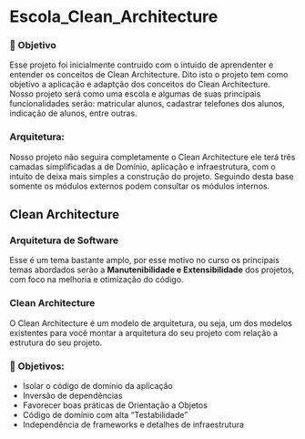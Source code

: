 # Escola_Clean_Architecture

### :dart: Objetivo
Esse projeto foi inicialmente contruido com o intuido de aprendenter e entender os conceitos de Clean Architecture. Dito isto o projeto tem como objetivo a aplicação e adaptção dos conceitos do Clean Architecture.
Nosso projeto será como uma escola e algumas de suas principais funcionalidades serão: matricular alunos, cadastrar telefones dos alunos, indicação de alunos, entre outras.

### Arquitetura:

Nosso projeto não seguira completamente o Clean Architecture ele terá três camadas simplificadas a de Domínio, aplicação e infraestrutura, com o intuito de deixa mais simples a construção do projeto. Seguindo desta base somente os módulos externos podem consultar os módulos internos.

## Clean Architecture

### Arquitetura de Software

Esse é um tema bastante amplo, por esse motivo no curso os principais temas abordados serão a **Manutenibilidade e Extensibilidade** dos projetos, com foco na melhoria e otimização do código.

### Clean Architecture

O Clean Architecture é um modelo de arquitetura, ou seja, um dos modelos existentes para você montar a arquitetura do seu projeto com relação a estrutura do seu projeto.

### :dart: Objetivos:

- Isolar o código de domínio da aplicação
- Inversão de dependências
- Favorecer boas práticas de Orientação a Objetos
- Código de domínio com alta “Testabilidade”
- Independência de frameworks e detalhes de infraestrutura

